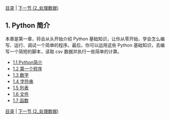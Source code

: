[目录](../Contents.md) \| [下一节 (2_处理数据)](../02_Working_with_data/00_Overview.md)

## 1. Python 简介
本章是第一章，将会从头开始介绍 Python 基础知识，让你从零开始，学会怎么编写、运行、调试一个简单的程序。最后，你可以运用这些 Python 基础知识，去编写一个简短的脚本，读取 csv 数据并执行一些简单的计算。
* [1.1 Python简介](01_Python.md)
* [1.2 第一个程序](02_Hello_world.md)
* [1.3 数字](03_Numbers.md)
* [1.4 字符串](04_Strings.md)
* [1.5 列表](05_Lists.md)
* [1.6 文件](06_Files.md)
* [1.7 函数](07_Functions.md)

[目录](../Contents.md) \| [下一节 (2_处理数据)](../02_Working_with_data/00_Overview.md)
